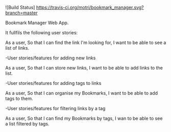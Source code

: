 ![Build Status] https://travis-ci.org/motri/bookmark_manager.svg?branch=master

Bookmark Manager Web App.

It fullfils the following user stories:

As a user,
So that I can find the link I'm looking for,
I want to be able to see a list of links.

-User stories/features for adding new links

As a user,
So that I can store new links,
I want to be able to add links to the list.

-User stories/features for adding tags to links

As a user,
So that I can organise my Bookmarks,
I want to be able to add tags to them.

-User stories/features for filtering links by a tag

As a user,
So that I can find my Bookmarks by tags,
I wan to be able to see a list filtered by tags.

